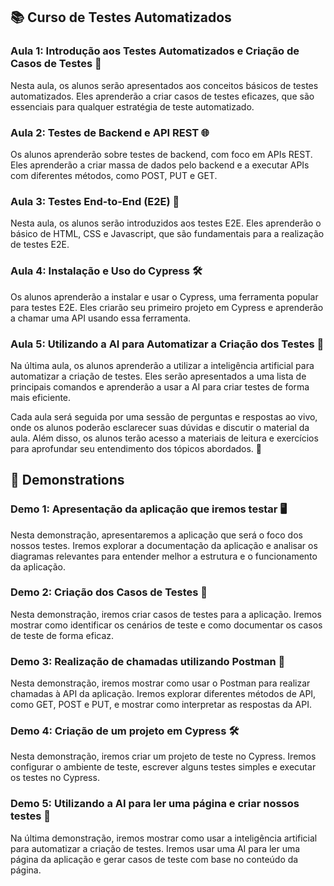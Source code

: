 ## 📚 Curso de Testes Automatizados

### Aula 1: Introdução aos Testes Automatizados e Criação de Casos de Testes 📝

Nesta aula, os alunos serão apresentados aos conceitos básicos de testes automatizados. Eles aprenderão a criar casos de testes eficazes, que são essenciais para qualquer estratégia de teste automatizado.

### Aula 2: Testes de Backend e API REST 🌐

Os alunos aprenderão sobre testes de backend, com foco em APIs REST. Eles aprenderão a criar massa de dados pelo backend e a executar APIs com diferentes métodos, como POST, PUT e GET.

### Aula 3: Testes End-to-End (E2E) 🔄

Nesta aula, os alunos serão introduzidos aos testes E2E. Eles aprenderão o básico de HTML, CSS e Javascript, que são fundamentais para a realização de testes E2E.

### Aula 4: Instalação e Uso do Cypress 🛠️

Os alunos aprenderão a instalar e usar o Cypress, uma ferramenta popular para testes E2E. Eles criarão seu primeiro projeto em Cypress e aprenderão a chamar uma API usando essa ferramenta.

### Aula 5: Utilizando a AI para Automatizar a Criação dos Testes 🤖

Na última aula, os alunos aprenderão a utilizar a inteligência artificial para automatizar a criação de testes. Eles serão apresentados a uma lista de principais comandos e aprenderão a usar a AI para criar testes de forma mais eficiente.

Cada aula será seguida por uma sessão de perguntas e respostas ao vivo, onde os alunos poderão esclarecer suas dúvidas e discutir o material da aula. Além disso, os alunos terão acesso a materiais de leitura e exercícios para aprofundar seu entendimento dos tópicos abordados. 📖

## 🎥 Demonstrations

### Demo 1: Apresentação da aplicação que iremos testar 🖥️

Nesta demonstração, apresentaremos a aplicação que será o foco dos nossos testes. Iremos explorar a documentação da aplicação e analisar os diagramas relevantes para entender melhor a estrutura e o funcionamento da aplicação.

### Demo 2: Criação dos Casos de Testes 📝

Nesta demonstração, iremos criar casos de testes para a aplicação. Iremos mostrar como identificar os cenários de teste e como documentar os casos de teste de forma eficaz.

### Demo 3: Realização de chamadas utilizando Postman 📡

Nesta demonstração, iremos mostrar como usar o Postman para realizar chamadas à API da aplicação. Iremos explorar diferentes métodos de API, como GET, POST e PUT, e mostrar como interpretar as respostas da API.

### Demo 4: Criação de um projeto em Cypress 🛠️

Nesta demonstração, iremos criar um projeto de teste no Cypress. Iremos configurar o ambiente de teste, escrever alguns testes simples e executar os testes no Cypress.

### Demo 5: Utilizando a AI para ler uma página e criar nossos testes 🤖

Na última demonstração, iremos mostrar como usar a inteligência artificial para automatizar a criação de testes. Iremos usar uma AI para ler uma página da aplicação e gerar casos de teste com base no conteúdo da página.
